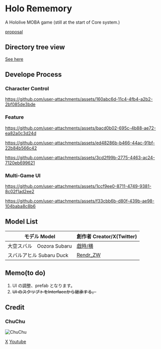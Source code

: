 # Holo Rememory
 A Hololive MOBA game (still at the start of Core system.)
 
 [proposal](https://docs.google.com/document/d/1RLbDdndfFh__seADDjEF7X3_XJbSYoiCsNQYUIRbhbQ/edit?usp=sharing)

## Directory tree view
[See here](https://github.com/ChuChuCode/HoloRememory/blob/main/tree.txt)

## Develope Process

### Character Control
https://github.com/user-attachments/assets/160abc6d-11c4-4fb4-a2b2-2bf085de3bde

### Feature
https://github.com/user-attachments/assets/bacd0b02-695c-4b88-ae72-ea82a0c3d24d

https://github.com/user-attachments/assets/ed48286b-b466-44ac-91bf-22b84b566c42

https://github.com/user-attachments/assets/3cd2f99b-2775-4463-ac24-7120eb699621

### Multi-Game UI
https://github.com/user-attachments/assets/1ccf9ee0-8711-4749-9381-8c02f1ad2ee2

https://github.com/user-attachments/assets/f33cbb6b-d80f-439b-ae98-104baba8c8b6

## Model List
 |モデル Model              | 創作者 Creator/X(Twitter)  |
 |-------------------------|----------------|
 |大空スバル　Oozora Subaru  |[戯時/横](https://x.com/saretoki)  |
 |スバルアヒル Subaru Duck   |[Rendr_ZW](https://x.com/Rendr_ZW)  |

## Memo(to do)
1. UI の調整、prefab となります。
2. ~~UI のスクリプトをInterfaceから継承する。~~

## Credit
 ### ChuChu
 
 ![ChuChu](https://github.com/user-attachments/assets/49c6bf2e-90de-4a71-99d3-7f571a30f2d9)
 
 [X](https://twitter.com/_ChuChu0314)
 [Youtube](https://www.youtube.com/channel/UCdkTl8YBShi6iFQ4szRxfYA)
